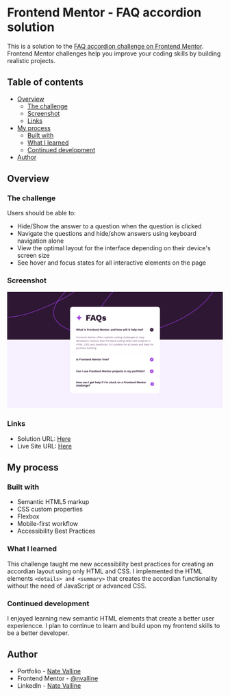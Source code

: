# Frontend Mentor - FAQ accordion solution

This is a solution to the [FAQ accordion challenge on Frontend Mentor](https://www.frontendmentor.io/challenges/faq-accordion-wyfFdeBwBz). Frontend Mentor challenges help you improve your coding skills by building realistic projects.

## Table of contents

- [Overview](#overview)
  - [The challenge](#the-challenge)
  - [Screenshot](#screenshot)
  - [Links](#links)
- [My process](#my-process)
  - [Built with](#built-with)
  - [What I learned](#what-i-learned)
  - [Continued development](#continued-development)
- [Author](#author)

## Overview

### The challenge

Users should be able to:

- Hide/Show the answer to a question when the question is clicked
- Navigate the questions and hide/show answers using keyboard navigation alone
- View the optimal layout for the interface depending on their device's screen size
- See hover and focus states for all interactive elements on the page

### Screenshot

![FAQ Accordian Solution](./assets/images/screenshot.png)

### Links

- Solution URL: [Here](https://www.frontendmentor.io/solutions/html-and-css-only-GTlgj2nc03)
- Live Site URL: [Here](https://nv-faq-accordian.netlify.app/)

## My process

### Built with

- Semantic HTML5 markup
- CSS custom properties
- Flexbox
- Mobile-first workflow
- Accessibility Best Practices

### What I learned

This challenge taught me new accessibility best practices for creating an accordian layout using only HTML and CSS. I implemented the HTML elements `<details> and <summary>` that creates the accordian functionality without the need of JavaScript or advanced CSS.

### Continued development

I enjoyed learning new semantic HTML elements that create a better user experiencce. I plan to continue to learn and build upon my frontend skills to be a better developer.

## Author

- Portfolio - [Nate Valline](https://natevalline.dev)
- Frontend Mentor - [@nvalline](https://www.frontendmentor.io/profile/nvalline)
- LinkedIn - [Nate Valline](https://www.linkedin.com/in/nvalline)
